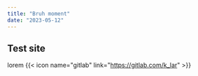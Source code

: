 ```yaml
---
title: "Bruh moment"
date: "2023-05-12"
---
```


## Test site 

lorem
{{< icon name="gitlab" link="https://gitlab.com/k_lar" >}}
